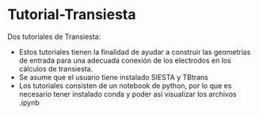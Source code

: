 # Tutorial-Transiesta
Dos tutoriales de Transiesta: 
  - Estos tutoriales tienen la finalidad de ayudar a construir las geometrías de entrada para una adecuada conexión de los electrodos en los cálculos de transiesta.
  - Se asume que el usuario tiene instalado SIESTA y TBtrans
  - Los tutoriales consisten de un notebook de python, por lo que es necesario tener instalado conda y poder así visualizar los archivos .ipynb
